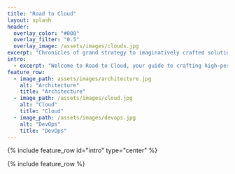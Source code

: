 ```yaml
---
title: "Road to Cloud"
layout: splash
header:
  overlay_color: "#000"
  overlay_filter: "0.5"
  overlay_image: /assets/images/clouds.jpg
excerpt: "Chronicles of grand strategy to imaginatively crafted solutions with creative implementations!"
intro: 
  - excerpt: "Welcome to Road to Cloud, your guide to crafting high-performance, cost-effective, and resilient solutions for your enterprise journey."
feature_row:
  - image_path: assets/images/architecture.jpg
    alt: "Architecture"
    title: "Architecture"
  - image_path: /assets/images/cloud.jpg
    alt: "Cloud"
    title: "Cloud"
  - image_path: /assets/images/devops.jpg
    alt: "DevOps"
    title: "DevOps"
---
```


{% include feature_row id="intro" type="center" %}

{% include feature_row %}
